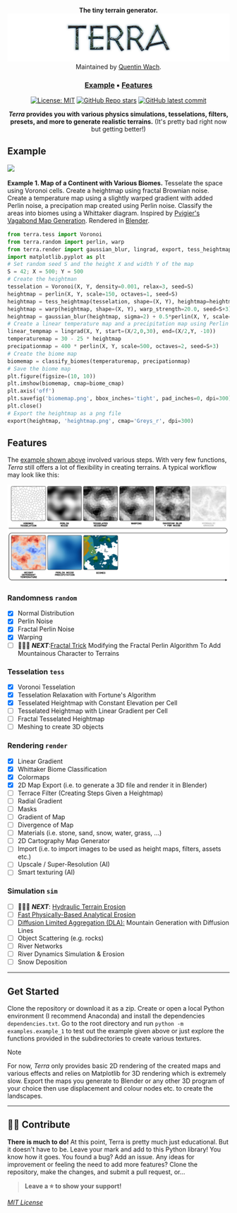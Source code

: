 <div align="center">

**The tiny terrain generator.**
<picture>
  <img class=head src="docs/terra_header.png">
</picture>
Maintained by [Quentin Wach](https://www.x.com/QuentinWach).
<h3>

[Example](#example) ▪ [Features](#features)
</h3>

[![License: MIT](https://img.shields.io/badge/License-MIT-yellow.svg)](https://opensource.org/licenses/MIT)
[![GitHub Repo stars](https://img.shields.io/github/stars/QuentinWach/terra)](https://github.com/QuentinWach/terra/stargazers)
[![GitHub latest commit](https://badgen.net/github/last-commit/QuentinWach/terra)](https://github.com/QuentinWach/terra/commits/main)
<!--[![Discord](https://img.shields.io/discord/1068976834382925865)](https://discord.gg/ZjZadyC7PK)-->

**_Terra_ provides you with various physics simulations, tesselations, filters, presets, and more to generate realistic terrains.** (It's pretty bad right now but getting better!)

</div>

<!--
Get started with:
```
pip install terra
```-->
## Example

![](docs/example_1_render.png)

**Example 1. Map of a Continent with Various Biomes.** Tesselate the space using Voronoi cells. Create a heightmap using fractal Brownian noise. Create a temperature map using a slightly warped gradient with added Perlin noise, a precipation map created using Perlin noise. Classify the areas into biomes using a Whittaker diagram. Inspired by [Pvigier's Vagabond Map Generation](https://pvigier.github.io/2019/05/12/vagabond-map-generation.html). Rendered in [Blender](). 

```python
from terra.tess import Voronoi
from terra.random import perlin, warp
from terra.render import gaussian_blur, lingrad, export, tess_heightmap, classify_biomes, biome_cmap
import matplotlib.pyplot as plt
# Set random seed S and the height X and width Y of the map
S = 42; X = 500; Y = 500
# Create the heightman
tesselation = Voronoi(X, Y, density=0.001, relax=3, seed=S)
heightmap = perlin(X, Y, scale=150, octaves=1, seed=S)
heightmap = tess_heightmap(tesselation, shape=(X, Y), heightmap=heightmap)
heightmap = warp(heightmap, shape=(X, Y), warp_strength=20.0, seed=S+3)
heightmap = gaussian_blur(heightmap, sigma=2) + 0.5*perlin(X, Y, scale=50, octaves=4, seed=S+10)
# Create a linear temperature map and a precipitation map using Perlin noise
linear_tempmap = lingrad(X, Y, start=(X/2,0,30), end=(X/2,Y, -10))
temperaturemap = 30 - 25 * heightmap
precipationmap = 400 * perlin(X, Y, scale=500, octaves=2, seed=S+3)
# Create the biome map
biomemap = classify_biomes(temperaturemap, precipationmap)
# Save the biome map
plt.figure(figsize=(10, 10))
plt.imshow(biomemap, cmap=biome_cmap)
plt.axis('off') 
plt.savefig('biomemap.png', bbox_inches='tight', pad_inches=0, dpi=300)
plt.close()
# Export the heightmap as a png file
export(heightmap, 'heightmap.png', cmap='Greys_r', dpi=300)
```

<!--
---
### 2. The Great Mountain
| |
| :--: |
| **Figure 2. The Great Mountain.** |

```python
from terra import *
np.random.seed(42)
WIDTH = 500; HEIGHT = 500

tesselate

```
---
### 3. River Networks
| |
| :--: |
| **Figure 3. River Networks.** |

```python
from terra import *
np.random.seed(42)
WIDTH = 500; HEIGHT = 500

tesselate

```
|![alt text](docs/biomes.png)|
| :--: |
| **Climate Influence On Terrestrial Biome** by Navarras - Own work, CC0, https://commons.wikimedia.org/w/index.php?curid=61120531 |
-->

## Features
The [example shown above](#example) involved various steps. With very few functions, _Terra_ still offers a lot of flexibility in creating terrains. A typical workflow may look like this:

![alt text](docs/workflow.png)

### Randomness `random`
+ [X] Normal Distribution
+ [X] Perlin Noise
+ [X] Fractal Perlin Noise
+ [X] Warping
+ [ ] 👨🏻‍🔧 _**NEXT**_:[Fractal Trick](https://www.youtube.com/watch?v=gsJHzBTPG0Y) Modifying the Fractal Perlin Algorithm To Add Mountainous Character to Terrains
### Tesselation `tess`
+ [X] Voronoi Tesselation
+ [X] Tesselation Relaxation with Fortune's Algorithm
+ [X] Tesselated Heightmap with Constant Elevation per Cell
+ [ ] Tesselated Heightmap with Linear Gradient per Cell
+ [ ] Fractal Tesselated Heightmap
+ [ ] Meshing to create 3D objects
### Rendering `render`
+ [X] Linear Gradient
+ [X] Whittaker Biome Classification
+ [X] Colormaps
+ [X] 2D Map Export (i.e. to generate a 3D file and render it in Blender)
+ [ ] Terrace Filter (Creating Steps Given a Heightmap)
+ [ ] Radial Gradient
+ [ ] Masks
+ [ ] Gradient of Map
+ [ ] Divergence of Map
+ [ ] Materials (i.e. stone, sand, snow, water, grass, ...)
+ [ ] 2D Cartography Map Generator
+ [ ] Import (i.e. to import images to be used as height maps, filters, assets etc.)
+ [ ] Upscale / Super-Resolution (AI)
+ [ ] Smart texturing (AI)
### Simulation `sim`
+ [ ] 👨🏻‍🔧 _**NEXT**_: [Hydraulic Terrain Erosion](https://www.youtube.com/watch?v=eaXk97ujbPQ)
+ [ ] [Fast Physically-Based Analytical Erosion](https://www.youtube.com/watch?v=zKnluMlRZNg)
+ [ ] [Diffusion Limited Aggregation (DLA):](https://www.youtube.com/watch?v=gsJHzBTPG0Y) Mountain Generation with Diffusion Lines
+ [ ] Object Scattering (e.g. rocks)
+ [ ] River Networks
+ [ ] River Dynamics Simulation & Erosion
+ [ ] Snow Deposition

<!--
### Live View
+ [ ] Node editor like: 
  + https://github.com/IndiePython/nodezator ???
  + https://www.youtube.com/watch?v=xbTLhMJARrk&list=PLZSNHzwDCOggHLThIbCxUhWTgrKVemZkz ??
  + https://github.com/bhowiebkr/python-node-editor ??
  + https://www.youtube.com/watch?v=i_pB-Y0hCYQ
+ [ ] 2D Map Live view
+ [ ] 3D Render Window that updates live as the maps are updated

### Geo Primitives
+ [ ] Mountains
+ [ ] Crators
+ [ ] Rocks
+ [ ] Canions
+ [ ] Rivers
+ [ ] Lakes
+ [ ] Island
+ [ ] Sand
+ [ ] Slump
+ [ ] Dunes
+ [ ] Plates
-->
---
## Get Started
Clone the repository or download it as a zip. Create or open a local Python environment (I recommend Anaconda) and install the dependencies `dependencies.txt`. Go to the root directory and run `python -m examples.example_1` to test out the example given above or just explore the functions provided in the subdirectories to create various textures.

>[!Note]
> For now, _Terra_ only provides basic 2D rendering of the created maps and various effects and relies on Matplotlib for 3D rendering which is extremely slow. Export the maps you generate to Blender or any other 3D program of your choice then use displacement and colour nodes etc. to create the landscapes.

---
## 🤝🏻 Contribute
**There is much to do!** At this point, Terra is pretty much just educational. But it doesn't have to be. Leave your mark and add to this Python library! You know how it goes. You found a bug? Add an issue. Any ideas for improvement or feeling the need to add more features? Clone the repository, make the changes, and submit a pull request, or...

> **Leave a ⭐ to show your support!**

[_MIT License_](LICENSE.txt)